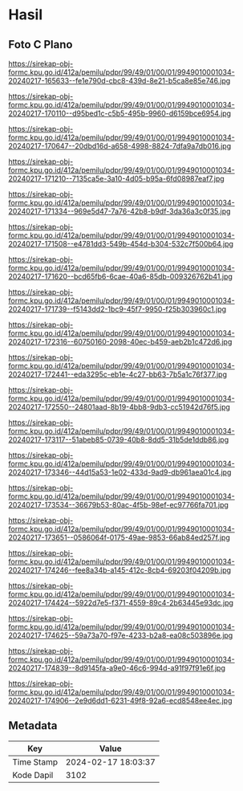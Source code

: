 # Hasil

## Foto C Plano

https://sirekap-obj-formc.kpu.go.id/412a/pemilu/pdpr/99/49/01/00/01/9949010001034-20240217-165633--fe1e790d-cbc8-439d-8e21-b5ca8e85e746.jpg

https://sirekap-obj-formc.kpu.go.id/412a/pemilu/pdpr/99/49/01/00/01/9949010001034-20240217-170110--d95bed1c-c5b5-495b-9960-d6159bce6954.jpg

https://sirekap-obj-formc.kpu.go.id/412a/pemilu/pdpr/99/49/01/00/01/9949010001034-20240217-170647--20dbd16d-a658-4998-8824-7dfa9a7db016.jpg

https://sirekap-obj-formc.kpu.go.id/412a/pemilu/pdpr/99/49/01/00/01/9949010001034-20240217-171210--7135ca5e-3a10-4d05-b95a-6fd08987eaf7.jpg

https://sirekap-obj-formc.kpu.go.id/412a/pemilu/pdpr/99/49/01/00/01/9949010001034-20240217-171334--969e5d47-7a76-42b8-b9df-3da36a3c0f35.jpg

https://sirekap-obj-formc.kpu.go.id/412a/pemilu/pdpr/99/49/01/00/01/9949010001034-20240217-171508--e4781dd3-549b-454d-b304-532c7f500b64.jpg

https://sirekap-obj-formc.kpu.go.id/412a/pemilu/pdpr/99/49/01/00/01/9949010001034-20240217-171620--bcd65fb6-6cae-40a6-85db-009326762b41.jpg

https://sirekap-obj-formc.kpu.go.id/412a/pemilu/pdpr/99/49/01/00/01/9949010001034-20240217-171739--f5143dd2-1bc9-45f7-9950-f25b303960c1.jpg

https://sirekap-obj-formc.kpu.go.id/412a/pemilu/pdpr/99/49/01/00/01/9949010001034-20240217-172316--60750160-2098-40ec-b459-aeb2b1c472d6.jpg

https://sirekap-obj-formc.kpu.go.id/412a/pemilu/pdpr/99/49/01/00/01/9949010001034-20240217-172441--eda3295c-eb1e-4c27-bb63-7b5a1c76f377.jpg

https://sirekap-obj-formc.kpu.go.id/412a/pemilu/pdpr/99/49/01/00/01/9949010001034-20240217-172550--24801aad-8b19-4bb8-9db3-cc51942d76f5.jpg

https://sirekap-obj-formc.kpu.go.id/412a/pemilu/pdpr/99/49/01/00/01/9949010001034-20240217-173117--51abeb85-0739-40b8-8dd5-31b5de1ddb86.jpg

https://sirekap-obj-formc.kpu.go.id/412a/pemilu/pdpr/99/49/01/00/01/9949010001034-20240217-173346--44d15a53-1e02-433d-9ad9-db961aea01c4.jpg

https://sirekap-obj-formc.kpu.go.id/412a/pemilu/pdpr/99/49/01/00/01/9949010001034-20240217-173534--36679b53-80ac-4f5b-98ef-ec97766fa701.jpg

https://sirekap-obj-formc.kpu.go.id/412a/pemilu/pdpr/99/49/01/00/01/9949010001034-20240217-173651--0586064f-0175-49ae-9853-66ab84ed257f.jpg

https://sirekap-obj-formc.kpu.go.id/412a/pemilu/pdpr/99/49/01/00/01/9949010001034-20240217-174246--fee8a34b-a145-412c-8cb4-69203f04209b.jpg

https://sirekap-obj-formc.kpu.go.id/412a/pemilu/pdpr/99/49/01/00/01/9949010001034-20240217-174424--5922d7e5-f371-4559-89c4-2b63445e93dc.jpg

https://sirekap-obj-formc.kpu.go.id/412a/pemilu/pdpr/99/49/01/00/01/9949010001034-20240217-174625--59a73a70-f97e-4233-b2a8-ea08c503896e.jpg

https://sirekap-obj-formc.kpu.go.id/412a/pemilu/pdpr/99/49/01/00/01/9949010001034-20240217-174839--8d9145fa-a9e0-46c6-994d-a91f97f91e6f.jpg

https://sirekap-obj-formc.kpu.go.id/412a/pemilu/pdpr/99/49/01/00/01/9949010001034-20240217-174906--2e9d6dd1-6231-49f8-92a6-ecd8548ee4ec.jpg


## Metadata

| Key        | Value               |
| ---------- | ------------------- |
| Time Stamp | 2024-02-17 18:03:37 |
| Kode Dapil | 3102                |



